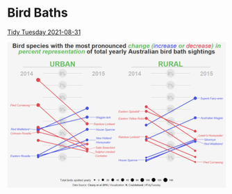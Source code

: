 # Bird Baths
[Tidy Tuesday 2021-08-31](https://github.com/rfordatascience/tidytuesday/tree/master/data/2021/2021-08-31)

![](https://github.com/ncruickshank/nc_r_tidytuesday/blob/master/2021/20210831%20-%20Bird%20Baths/20210831---Bird-Baths_files/figure-gfm/Bird%20Bath%20Slope%20Plot-1.png)
